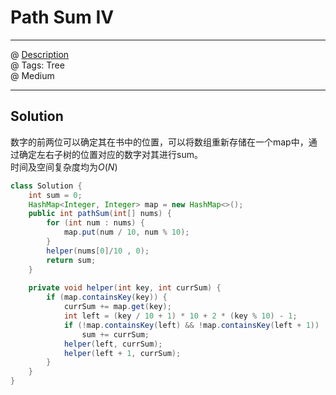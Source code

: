 # Path Sum IV
------------------
@ [Description](https://leetcode.com/problems/path-sum-iv/)  
@ Tags: Tree  
@ Medium  

------------------
## Solution
数字的前两位可以确定其在书中的位置，可以将数组重新存储在一个map中，通过确定左右子树的位置对应的数字对其进行sum。  
时间及空间复杂度均为$O(N)$  
```java
class Solution {
    int sum = 0;
    HashMap<Integer, Integer> map = new HashMap<>();
    public int pathSum(int[] nums) {
        for (int num : nums) {
            map.put(num / 10, num % 10);
        }
        helper(nums[0]/10 , 0);
        return sum;
    }
    
    private void helper(int key, int currSum) {
        if (map.containsKey(key)) {
            currSum += map.get(key);
            int left = (key / 10 + 1) * 10 + 2 * (key % 10) - 1;
            if (!map.containsKey(left) && !map.containsKey(left + 1))
                sum += currSum;
            helper(left, currSum);
            helper(left + 1, currSum);
        }
    }
}
```
